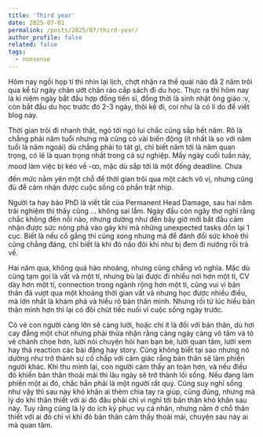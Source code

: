 ```yaml
---
title: 'Third year'
date: 2025-07-01
permalink: /posts/2025/07/third-year/
author_profile: false
related: false
tags:
  - nonsense
---
```

Hôm nay ngồi họp tí thì nhìn lại lịch, chợt nhận ra thế quái nào đã 2 năm trôi qua kể từ ngày chân ướt chân ráo cắp sách đi du học. Thực ra thì hôm nay là kỉ niệm ngày bắt đầu hợp đồng tiến sĩ, đồng thời là sinh nhật ông giáo :v, còn bắt đầu du học trước đó 2-3 ngày, thôi kệ đi, coi như là có lí do để viết blog này.

Thời gian trôi đi nhanh thật, ngó tới ngó lui chắc cũng sắp hết năm. Rõ là chẳng phải năm tuổi nhưng mà cũng có vài biến động (ít nhất là so với năm tuổi là năm ngoái) dù chẳng phải to tát gì, chỉ biết năm tới là năm quan trọng, có lẽ là quan trọng nhất trong cả sự nghiệp. Mấy ngày cuối tuần này, mood làm việc bị kéo về -ထ, mặc dù sắp tới là một đống deadline. Chưa đến mức nằm yên một chỗ để thời gian trôi qua một cách vô vị, nhưng cũng đủ để cảm nhận được cuộc sống có phần trật nhịp.

Người ta hay bảo PhD là viết tắt của Permanent Head Damage, sau hai năm trải nghiệm thì thấy cũng ... không sai lắm. Ngày đầu còn ngây thơ nghĩ rằng chắc không đến nỗi nào, nhưng dường như đến bây giờ mới bắt đầu cảm nhận được sức nóng phả vào gáy khi mà những unexpected tasks dồn lại 1 cục. Biết là nếu cố gắng thì cũng xong nhưng mà để đánh đổi sức khoẻ thì cũng chẳng đáng, chỉ biết là khi đó não đôi khi như bị đem đi nướng rồi trả về.

Hai năm qua, không quá hào nhoáng, nhưng cũng chẳng vô nghĩa. Mặc dù cũng tạm gọi là vất vả một tí, nhưng bù lại được đi nhiều nơi hơn một tí, CV dày hơn một tí, connection trong ngành rộng hơn một tí, cũng vui vì bản thân đã vượt qua một khoảng thời gian vất vả nhưng học được nhiều điều, mà lớn nhất là khám phá và hiểu rõ bản thân mình. Nhưng rồi từ lúc hiểu bản thân mình hơn thì lại có đôi chút tiếc nuối vì cuộc sống ngày trước.

Có vẻ con người càng lớn sẽ càng lười, hoặc chí ít là đối với bản thân, dù hơi cay đắng một chút nhưng phải thừa nhận rằng càng ngày càng vô tâm và tỏ vẻ chảnh chọe hơn, lười nói chuyện hỏi han bạn bè, lười quan tâm, lười xem hay thả reaction các bài đăng hay story. Cũng không biết tại sao nhưng nó dường như trở thành sự cố chấp với cảm giác rằng bản thân sẽ làm phiền người khác. Khi thu mình lại, con người cảm thấy an toàn hơn, và nếu điều đó khiến bản thân thoải mái thì lâu ngày sẽ trở thành lối sống. Nếu đang làm phiền một ai đó, chắc hẳn phải là một người rất quý. Cũng suy nghĩ sống như vậy thì sau này khó khăn ai thèm chìa tay ra giúp, cũng đúng, nhưng mà lý do khi thân thiết với ai đó đâu phải chỉ vì nghĩ tới bản thân khó khăn sau này. Tuy rằng cũng là lý do ích kỷ phục vụ cá nhân, nhưng nằm ở chỗ thân thiết với ai đó chỉ vì khi đó bản thân cảm thấy thoải mái, chuyện sau này ai mà quan tâm.

